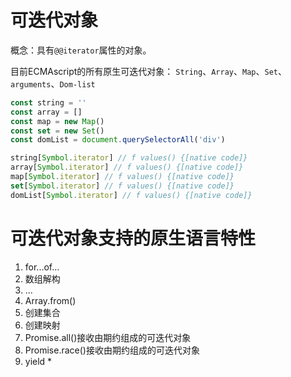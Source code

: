 # 可迭代对象
概念：具有`@@iterator`属性的对象。

目前ECMAscript的所有原生可迭代对象：
`String`、`Array`、`Map`、`Set`、`arguments`、`Dom-list`
```js
const string = ''
const array = []
const map = new Map()
const set = new Set()
const domList = document.querySelectorAll('div')

string[Symbol.iterator] // f values() {[native code]}
array[Symbol.iterator] // f values() {[native code]}
map[Symbol.iterator] // f values() {[native code]}
set[Symbol.iterator] // f values() {[native code]}
domList[Symbol.iterator] // f values() {[native code]}
```

# 可迭代对象支持的原生语言特性
1. for...of...
2. 数组解构
3. ...
4. Array.from()
5. 创建集合
6. 创建映射
7. Promise.all()接收由期约组成的可迭代对象
8. Promise.race()接收由期约组成的可迭代对象
9. yield *
